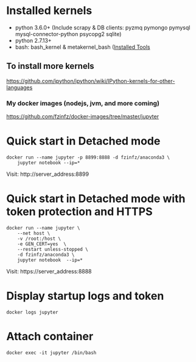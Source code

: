 # Installed kernels
- python 3.6.0+ (Include scrapy & DB clients: pyzmq pymongo pymysql mysql-connector-python psycopg2 sqlite)
- python 2.7.13+
- bash: bash_kernel & metakernel_bash ([Installed Tools](https://github.com/fzinfz/docker-images/blob/master/ubuntu/apt-install-tools.sh)

## To install more kernels
https://github.com/ipython/ipython/wiki/IPython-kernels-for-other-languages

### My docker images (nodejs, jvm, and more coming)
https://github.com/fzinfz/docker-images/tree/master/jupyter

# Quick start in Detached mode
```
docker run --name jupyter -p 8899:8888 -d fzinfz/anaconda3 \
    jupyter notebook --ip=*
```
Visit: http://server_address:8899

# Quick start in Detached mode with token protection and HTTPS
```
docker run --name jupyter \
    --net host \
    -v /root:/host \
    -e GEN_CERT=yes  \
    --restart unless-stopped \
    -d fzinfz/anaconda3 \
    jupyter notebook  --ip=*
```    
Visit: https://server_address:8888

# Display startup logs and token
`docker logs jupyter`

# Attach container
`docker exec -it jupyter /bin/bash`
